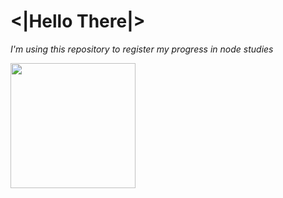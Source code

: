 # <|Hello There|>
 <prtest>   
    
_I'm using this repository to register my progress in node studies_

<img src="https://upload.wikimedia.org/wikipedia/commons/thumb/d/d9/Node.js_logo.svg/1280px-Node.js_logo.svg.png" width="200"/>
